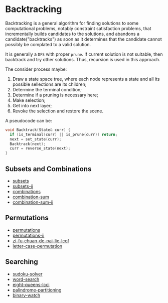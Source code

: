 # Backtracking

Backtracking is a general algorithm for finding solutions to some computational problems, notably constraint satisfaction problems, that incrementally builds candidates to the solutions, and abandons a candidate("backtracks") as soon as it determines that the candidate cannot possibly be complated to a valid solution.

It is generally a `DFS` with proper `prune`. If current solution is not suitable, then backtrack and try other solutions. Thus, recursion is used in this approach.

The consider process maybe:

1. Draw a state space tree, where each node represents a state and all its possible sellections are its children;
2. Determine the terminal condition;
3. Determine if a pruning is necessary here;
4. Make selection;
5. Get into next layer;
6. Revoke the selection and restore the scene.

A pseudocode can be:

```C++
void Backtrack(State& curr) {
  if (is_terminal(curr) || is_prune(curr)) return;
  next = set_state(curr);
  Backtrack(next);
  curr = reverse_state(next);
}
```

## Subsets and Combinations

- [subsets](https://leetcode-cn.com/problems/subsets/)
- [subsets-ii](https://leetcode-cn.com/problems/subsets-ii/)
- [combinations](https://leetcode-cn.com/problems/combinations/)
- [combination-sum](https://leetcode-cn.com/problems/combination-sum/)
- [combination-sum-ii](https://leetcode-cn.com/problems/combination-sum-ii/)

## Permutations

- [permutations](https://leetcode-cn.com/problems/permutations/)
- [permutations-ii](https://leetcode-cn.com/problems/permutations-ii/)
- [zi-fu-chuan-de-pai-lie-lcof](https://leetcode-cn.com/problems/zi-fu-chuan-de-pai-lie-lcof/)
- [letter-case-permutation](https://leetcode-cn.com/problems/letter-case-permutation/)

## Searching

- [sudoku-solver](https://leetcode-cn.com/problems/sudoku-solver/)
- [word-search](https://leetcode-cn.com/problems/word-search/)
- [eight-queens-lcci](https://leetcode-cn.com/problems/eight-queens-lcci/)
- [palindrome-partitioning](https://leetcode-cn.com/problems/palindrome-partitioning/)
- [binary-watch](https://leetcode-cn.com/problems/binary-watch/)
